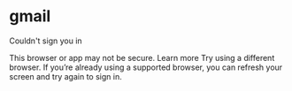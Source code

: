 # gmail

Couldn't sign you in

This browser or app may not be secure. Learn more
Try using a different browser. If you’re already using a supported browser, you can refresh your screen and try again to sign in.
